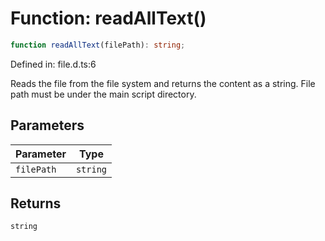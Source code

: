 # Function: readAllText()

```ts
function readAllText(filePath): string;
```

Defined in: file.d.ts:6

Reads the file from the file system and returns the content as a string.
File path must be under the main script directory.

## Parameters

| Parameter | Type |
| ------ | ------ |
| `filePath` | `string` |

## Returns

`string`
